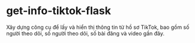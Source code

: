 # get-info-tiktok-flask
Xây dựng công cụ để lấy và hiển thị thông tin từ hồ sơ TikTok, bao gồm số người theo dõi, số người theo dõi, số bài đăng và video gần đây.
